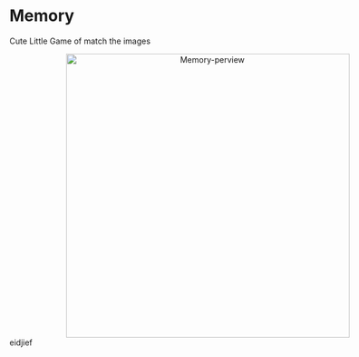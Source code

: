 # Memory

Cute Little Game of match the images

<div style="text-align:center">
    <a href="https://memory-game-1.herokuapp.com/index.html">
        <img src="header.gif" width="500" style="margin-left:100px;" align="center" alt="Memory-perview"/>
    </a>
</div>

<div class="redbox">eidjief</div>
